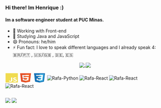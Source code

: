 ### Hi there! Im Henrique :) 

#### Im a software engineer student at PUC Minas.

- 🔭 Working with Front-end
- 🌱 Studying Java and JavaScript
- 😄 Pronouns: he/him
- ⚡ Fun fact: I love to speak different languages and I already speak 4:  🇧🇷/🇵🇹 , 🇺🇸/🇬🇧 , 🇩🇪, 🇪🇸

<div align="center">
<a href="https://github.com/anuraghazra/github-readme-stats">
  <img height="180em" align="center" src="https://github-readme-stats.vercel.app/api?username=henriquegrissi&count_private=true&show_icons=true&theme=merko" />
</a>
<a href="https://github.com/anuraghazra/convoychat">
  <img height="" align="center" src="https://github-readme-stats.vercel.app/api/top-langs/?username=henriquegrissi&layout=compact)" />
</a>
</div>
<div style="display: inline_block"><br>
  <img align="center" alt="Rafa-Js" height="30" width="40" src="https://raw.githubusercontent.com/devicons/devicon/master/icons/javascript/javascript-plain.svg">
  <img align="center" alt="Rafa-HTML" height="30" width="40" src="https://raw.githubusercontent.com/devicons/devicon/master/icons/html5/html5-original.svg">
  <img align="center" alt="Rafa-CSS" height="30" width="40" src="https://raw.githubusercontent.com/devicons/devicon/master/icons/css3/css3-original.svg">
  <img align="center" alt="Rafa-Python" height="30" width="40" src="https://cdn.jsdelivr.net/gh/devicons/devicon/icons/java/java-original.svg">
  <img align="center" alt="Rafa-React" height="30" width="40" src="https://cdn.jsdelivr.net/gh/devicons/devicon/icons/c/c-original.svg">          
  <img align="center" alt="Rafa-React" height="30" width="40" src="https://cdn.jsdelivr.net/gh/devicons/devicon/icons/drupal/drupal-original.svg">
  <img align="center" alt="Rafa-React" height="30" width="40" src="https://cdn.jsdelivr.net/gh/devicons/devicon/icons/bootstrap/bootstrap-original.svg">
          
</div>

 ##
 
<div> 
  <a href = "mailto:henriquegrissi@gmail.com"><img src="https://img.shields.io/badge/-Gmail-%23333?style=for-the-badge&logo=gmail&logoColor=white" target="_blank"></a>
  <a href="https://www.linkedin.com/in/henrique-grissi-7a626621a/" target="_blank"><img src="https://img.shields.io/badge/-LinkedIn-%230077B5?style=for-the-badge&logo=linkedin&logoColor=white" target="_blank"></a> 
</div>
